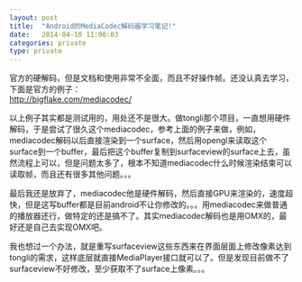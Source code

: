 ```yaml
---
layout: post
title:  "Android的MediaCodec解码器学习笔记!"
date:   2014-04-10 11:00:03
categories: private
type: private
---
```


官方的硬解码，但是文档和使用非常不全面，而且不好操作帧。还没认真去学习，下面是官方的例子：  
http://bigflake.com/mediacodec/

以上例子其实都是测试用的，用处还不是很大。做tongli那个项目，一直想用硬件解码，于是尝试了很久这个mediacodec，参考上面的例子来做，例如，mediacodec解码以后直接渲染到一个surface，然后用opengl来读取这个surface到一个buffer，最后把这个buffer复制到surfaceview的surface上去，虽然流程上可以，但是问题太多了，根本不知道mediacodec什么时候渲染结束可以读取帧，而且还有很多其他问题。。。

最后我还是放弃了，mediacodec他是硬件解码，然后直接GPU来渲染的，速度超快，但是这写buffer都是目前android不让你修改的。。。用mediacodec来做普通的播放器还行，做特定的还是搞不了。其实mediacodec解码也是用OMX的，最好还是自己去实现OMX吧。

我也想过一个办法，就是重写surfaceview这些东西来在界面层面上修改像素达到tongli的需求，这样底层就直接MediaPlayer接口就可以了。但是发现目前做不了surfaceview不好修改，至少获取不了surface上像素。。。